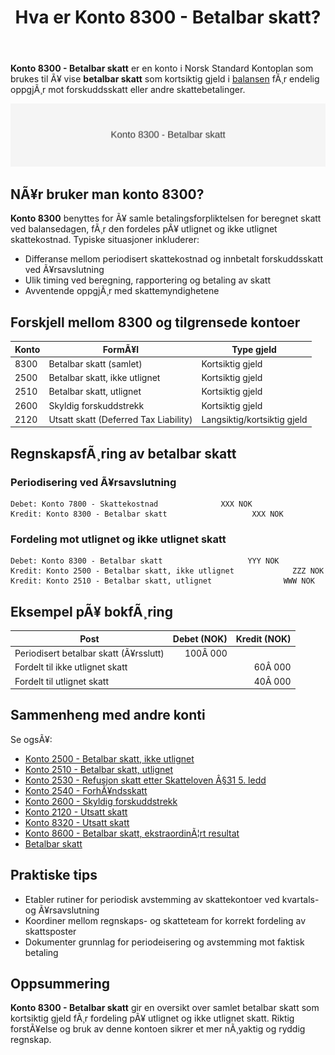 ﻿---
title: "Hva er Konto 8300 - Betalbar skatt?"
meta_title: "8300-betalbar-skatt"
meta_description: '**Konto 8300 - Betalbar skatt** er en konto i Norsk Standard Kontoplan som brukes til Ã¥ vise **betalbar skatt** som kortsiktig gjeld i [balansen](/blogs/regnsk...'
slug: 8300-betalbar-skatt
type: blog
layout: pages/single
---

**Konto 8300 - Betalbar skatt** er en konto i Norsk Standard Kontoplan som brukes til Ã¥ vise **betalbar skatt** som kortsiktig gjeld i [balansen](/blogs/regnskap/hva-er-balanse "Hva er Balanse?") fÃ¸r endelig oppgjÃ¸r mot forskuddsskatt eller andre skattebetalinger.

![Illustrasjon av konto 8300 betalbar skatt](8300-betalbar-skatt-image.svg)

## NÃ¥r bruker man konto 8300?

**Konto 8300** benyttes for Ã¥ samle betalingsforpliktelsen for beregnet skatt ved balansedagen, fÃ¸r den fordeles pÃ¥ utlignet og ikke utlignet skattekostnad. Typiske situasjoner inkluderer:

* Differanse mellom periodisert skattekostnad og innbetalt forskuddsskatt ved Ã¥rsavslutning
* Ulik timing ved beregning, rapportering og betaling av skatt
* Avventende oppgjÃ¸r med skattemyndighetene

## Forskjell mellom 8300 og tilgrensede kontoer

| Konto  | FormÃ¥l                                                          | Type gjeld       |
|--------|-----------------------------------------------------------------|------------------|
| 8300   | Betalbar skatt (samlet)                                         | Kortsiktig gjeld |
| 2500   | Betalbar skatt, ikke utlignet                                   | Kortsiktig gjeld |
| 2510   | Betalbar skatt, utlignet                                        | Kortsiktig gjeld |
| 2600   | Skyldig forskuddstrekk                                          | Kortsiktig gjeld |
| 2120   | Utsatt skatt (Deferred Tax Liability)                           | Langsiktig/kortsiktig gjeld |

## RegnskapsfÃ¸ring av betalbar skatt

### Periodisering ved Ã¥rsavslutning

```plaintext
Debet: Konto 7800 - Skattekostnad              XXX NOK
Kredit: Konto 8300 - Betalbar skatt                   XXX NOK
```

### Fordeling mot utlignet og ikke utlignet skatt

```plaintext
Debet: Konto 8300 - Betalbar skatt                   YYY NOK
Kredit: Konto 2500 - Betalbar skatt, ikke utlignet             ZZZ NOK
Kredit: Konto 2510 - Betalbar skatt, utlignet                WWW NOK
```

## Eksempel pÃ¥ bokfÃ¸ring

| Post                                        | Debet (NOK) | Kredit (NOK) |
|---------------------------------------------|------------:|-------------:|
| Periodisert betalbar skatt (Ã¥rsslutt)       |   100Â 000   |              |
| Fordelt til ikke utlignet skatt             |             |    60Â 000    |
| Fordelt til utlignet skatt                  |             |    40Â 000    |

## Sammenheng med andre konti

Se ogsÃ¥:

* [Konto 2500 - Betalbar skatt, ikke utlignet](/blogs/kontoplan/2500-betalbar-skatt-ikke-utlignet "Konto 2500 - Betalbar skatt, ikke utlignet")
* [Konto 2510 - Betalbar skatt, utlignet](/blogs/kontoplan/2510-betalbar-skatt-utlignet "Konto 2510 - Betalbar skatt, utlignet")
* [Konto 2530 - Refusjon skatt etter Skatteloven Â§31 5. ledd](/blogs/kontoplan/2530-refusjon-skatt-etter-skatteloven-31-5-ledd "Konto 2530 - Refusjon skatt etter Skatteloven Â§31 5. ledd")
* [Konto 2540 - ForhÃ¥ndsskatt](/blogs/kontoplan/2540-forhaandskatt "Konto 2540 - ForhÃ¥ndsskatt")
* [Konto 2600 - Skyldig forskuddstrekk](/blogs/kontoplan/2600-forskuddstrekk "Konto 2600 - Skyldig forskuddstrekk")
* [Konto 2120 - Utsatt skatt](/blogs/kontoplan/2120-utsatt-skatt "Konto 2120 - Utsatt skatt")
* [Konto 8320 - Utsatt skatt](/blogs/kontoplan/8320-utsatt-skatt "Konto 8320 - Utsatt skatt")
* [Konto 8600 - Betalbar skatt, ekstraordinÃ¦rt resultat](/blogs/kontoplan/8600-betalbar-skatt-ekstraordinart-resultat "Konto 8600 - Betalbar skatt, ekstraordinÃ¦rt resultat")
* [Betalbar skatt](/blogs/regnskap/betalbar-skatt "Betalbar skatt â€“ Komplett guide til beregning og hÃ¥ndtering")

## Praktiske tips

* Etabler rutiner for periodisk avstemming av skattekontoer ved kvartals- og Ã¥rsavslutning
* Koordiner mellom regnskaps- og skatteteam for korrekt fordeling av skattsposter
* Dokumenter grunnlag for periodeisering og avstemming mot faktisk betaling

## Oppsummering

**Konto 8300 - Betalbar skatt** gir en oversikt over samlet betalbar skatt som kortsiktig gjeld fÃ¸r fordeling pÃ¥ utlignet og ikke utlignet skatt. Riktig forstÃ¥else og bruk av denne kontoen sikrer et mer nÃ¸yaktig og ryddig regnskap.

